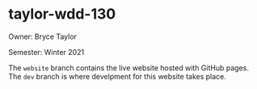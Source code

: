 # taylor-wdd-130
Owner: Bryce Taylor

Semester: Winter 2021

The `website` branch contains the live website hosted with GitHub pages. The `dev` branch is where develpment for this website takes place.
